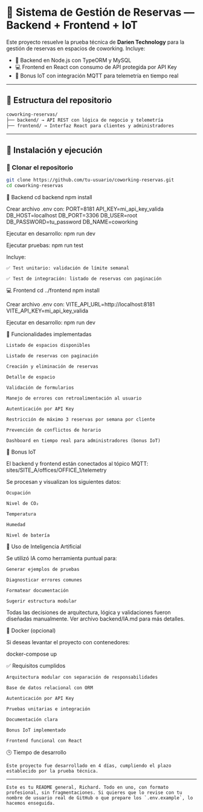 # 🧭 Sistema de Gestión de Reservas — Backend + Frontend + IoT

Este proyecto resuelve la prueba técnica de **Darien Technology** para la gestión de reservas en espacios de coworking. Incluye:

- 📘 Backend en Node.js con TypeORM y MySQL  
- 💻 Frontend en React con consumo de API protegida por API Key  
- 📡 Bonus IoT con integración MQTT para telemetría en tiempo real  


---

## 📁 Estructura del repositorio

```markdown
coworking-reservas/ 
├── backend/ → API REST con lógica de negocio y telemetría 
├── frontend/ → Interfaz React para clientes y administradores
```

---

## 🚀 Instalación y ejecución

### 🔧 Clonar el repositorio

```bash
git clone https://github.com/tu-usuario/coworking-reservas.git
cd coworking-reservas
```

📘 Backend
cd backend
npm install

Crear archivo .env con:
PORT=8181
API_KEY=mi_api_key_valida
DB_HOST=localhost
DB_PORT=3306
DB_USER=root
DB_PASSWORD=tu_password
DB_NAME=coworking

Ejecutar en desarrollo:
npm run dev

Ejecutar pruebas:
npm run test

Incluye:

    ✅ Test unitario: validación de límite semanal

    ✅ Test de integración: listado de reservas con paginación


💻 Frontend
cd ../frontend
npm install

Crear archivo .env con:
VITE_API_URL=http://localhost:8181
VITE_API_KEY=mi_api_key_valida

Ejecutar en desarrollo:
npm run dev


🧩 Funcionalidades implementadas

    Listado de espacios disponibles

    Listado de reservas con paginación

    Creación y eliminación de reservas

    Detalle de espacio

    Validación de formularios

    Manejo de errores con retroalimentación al usuario

    Autenticación por API Key

    Restricción de máximo 3 reservas por semana por cliente

    Prevención de conflictos de horario

    Dashboard en tiempo real para administradores (bonus IoT)



📡 Bonus IoT

El backend y frontend están conectados al tópico MQTT:
sites/SITE_A/offices/OFFICE_1/telemetry

Se procesan y visualizan los siguientes datos:

    Ocupación

    Nivel de CO₂

    Temperatura

    Humedad

    Nivel de batería




🧠 Uso de Inteligencia Artificial

Se utilizó IA como herramienta puntual para:

    Generar ejemplos de pruebas

    Diagnosticar errores comunes

    Formatear documentación

    Sugerir estructura modular

Todas las decisiones de arquitectura, lógica y validaciones fueron diseñadas manualmente. Ver archivo backend/IA.md para más detalles.



🐳 Docker (opcional)

Si deseas levantar el proyecto con contenedores:

docker-compose up


✅ Requisitos cumplidos

    Arquitectura modular con separación de responsabilidades

    Base de datos relacional con ORM

    Autenticación por API Key

    Pruebas unitarias e integración

    Documentación clara

    Bonus IoT implementado

    Frontend funcional con React

🕒 Tiempo de desarrollo

    Este proyecto fue desarrollado en 4 días, cumpliendo el plazo establecido por la prueba técnica.
    
---
    Este es tu README general, Richard. Todo en uno, con formato profesional, sin fragmentaciones. Si quieres que lo revise con tu nombre de usuario real de GitHub o que prepare los `.env.example`, lo hacemos enseguida.